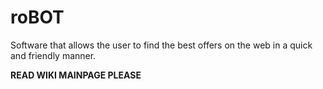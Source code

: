 # roBOT
Software that allows the user to find the best offers on the web in a quick and friendly manner. 

**READ WIKI MAINPAGE PLEASE**
